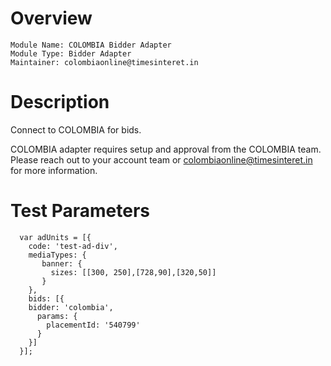 # Overview

```
Module Name: COLOMBIA Bidder Adapter
Module Type: Bidder Adapter
Maintainer: colombiaonline@timesinteret.in
```

# Description

Connect to COLOMBIA for bids.

COLOMBIA adapter requires setup and approval from the COLOMBIA team. Please reach out to your account team or colombiaonline@timesinteret.in for more information.

# Test Parameters
```
  var adUnits = [{
    code: 'test-ad-div',
    mediaTypes: {
       banner: {
         sizes: [[300, 250],[728,90],[320,50]]
       }
    },
    bids: [{
    bidder: 'colombia',
      params: { 
        placementId: '540799'
      }
    }]
  }];
```